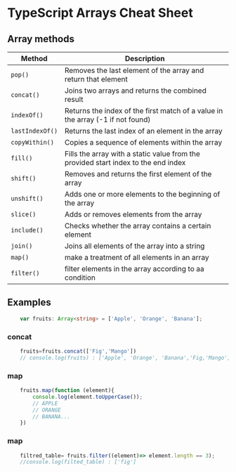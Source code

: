# TypeScript Arrays Cheat Sheet
## Array methods
Method | Description      
--- | ---
`pop()` | Removes the last element of the array and return that element
`concat()` | 	Joins two arrays and returns the combined result
`indexOf()`| Returns the index of the first match of a value in the array (-1 if not found)
`lastIndexOf()` | Returns the last index of an element in the array
`copyWithin()` | Copies a sequence of elements within the array
`fill()` | Fills the array with a static value from the provided start index to the end index
`shift()` | Removes and returns the first element of the array
`unshift()` | Adds one or more elements to the beginning of the array
`slice()` | Adds or removes elements from the array
`include()` | Checks whether the array contains a certain element
`join()` | Joins all elements of the array into a string
`map()` | make a treatment of all elements in an array
`filter()` | filter elements in the array according to aa condition

## Examples

```typescript
    var fruits: Array<string> = ['Apple', 'Orange', 'Banana'];
```
### concat
```typescript
    fruits=fruits.concat(['Fig','Mango'])
    // console.log(fruits) : ['Apple', 'Orange', 'Banana','Fig,'Mango']
```
### map
```typescript
    fruits.map(function (element){
        console.log(element.toUpperCase());
        // APPLE
        // ORANGE
        // BANANA...
    })
```
### map
```typescript
    filtred_table= fruits.filter((element)=> element.length == 3);
    //console.log(filted_table) : ['fig']
```
